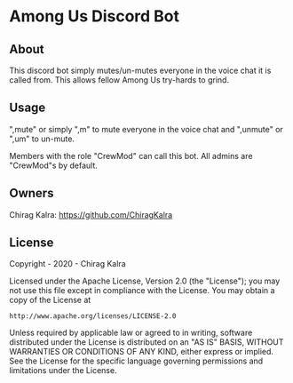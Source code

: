 # Among Us Discord Bot

## About
This discord bot simply mutes/un-mutes everyone in the voice chat it is called from.
This allows fellow Among Us try-hards to grind.

## Usage
",mute" or simply ",m" to mute everyone in the voice chat and ",unmute" or ",um" to un-mute.

Members with the role "CrewMod" can call this bot. All admins are "CrewMod"s by default. 

## Owners
Chirag Kalra: https://github.com/ChiragKalra

## License
Copyright - 2020 - Chirag Kalra

Licensed under the Apache License, Version 2.0 (the "License");
you may not use this file except in compliance with the License.
You may obtain a copy of the License at

    http://www.apache.org/licenses/LICENSE-2.0

Unless required by applicable law or agreed to in writing, software
distributed under the License is distributed on an "AS IS" BASIS,
WITHOUT WARRANTIES OR CONDITIONS OF ANY KIND, either express or implied.
See the License for the specific language governing permissions and
limitations under the License.
